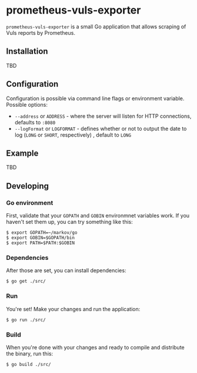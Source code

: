 # prometheus-vuls-exporter

`prometheus-vuls-exporter` is a small Go application that allows scraping of Vuls reports by Prometheus.

## Installation

TBD

## Configuration

Configuration is possible via command line flags or environment variable. Possible options:

* `--address` or `ADDRESS` - where the server will listen for HTTP connections, defaults to `:8080`
* `--logFormat` or `LOGFORMAT` - defines whether or not to output the date to log (`LONG` or `SHORT`, respectively) , default to `LONG`

## Example

TBD

## Developing

### Go environment

First, validate that your `GOPATH` and `GOBIN` environmnet variables work. If you haven't set them up, you can try something like this:

    $ export GOPATH=~/markov/go
    $ export GOBIN=$GOPATH/bin
    $ export PATH=$PATH:$GOBIN

### Dependencies

After those are set, you can install dependencies:

    $ go get ./src/

### Run

You're set! Make your changes and run the application:

    $ go run ./src/

### Build

When you're done with your changes and ready to compile and distribute the binary, run this:

    $ go build ./src/
